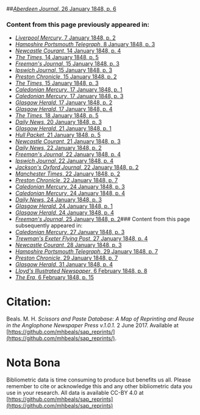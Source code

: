 ##[*Aberdeen Journal*, 26 January 1848, p. 6](https://mhbeals.github.io/sap_html/Aberdeen-Journal/Aberdeen-Journal-26-January-1848-p-6)

### Content from this page previously appeared in:
+ [*Liverpool Mercury*, 7 January 1848, p. 2](https://mhbeals.github.io/sap_html/Liverpool-Mercury/Liverpool-Mercury-7-January-1848-p-2)
+ [*Hampshire Portsmouth Telegraph*, 8 January 1848, p. 3](https://mhbeals.github.io/sap_html/Hampshire-Portsmouth-Telegraph/Hampshire-Portsmouth-Telegraph-8-January-1848-p-3)
+ [*Newcastle Courant*, 14 January 1848, p. 4](https://mhbeals.github.io/sap_html/Newcastle-Courant/Newcastle-Courant-14-January-1848-p-4)
+ [*The Times*, 14 January 1848, p. 5](https://mhbeals.github.io/sap_html/The-Times/The-Times-14-January-1848-p-5)
+ [*Freeman's Journal*, 15 January 1848, p. 3](https://mhbeals.github.io/sap_html/Freeman's-Journal/Freeman's-Journal-15-January-1848-p-3)
+ [*Ipswich Journal*, 15 January 1848, p. 3](https://mhbeals.github.io/sap_html/Ipswich-Journal/Ipswich-Journal-15-January-1848-p-3)
+ [*Preston Chronicle*, 15 January 1848, p. 2](https://mhbeals.github.io/sap_html/Preston-Chronicle/Preston-Chronicle-15-January-1848-p-2)
+ [*The Times*, 15 January 1848, p. 3](https://mhbeals.github.io/sap_html/The-Times/The-Times-15-January-1848-p-3)
+ [*Caledonian Mercury*, 17 January 1848, p. 1](https://mhbeals.github.io/sap_html/Caledonian-Mercury/Caledonian-Mercury-17-January-1848-p-1)
+ [*Caledonian Mercury*, 17 January 1848, p. 3](https://mhbeals.github.io/sap_html/Caledonian-Mercury/Caledonian-Mercury-17-January-1848-p-3)
+ [*Glasgow Herald*, 17 January 1848, p. 2](https://mhbeals.github.io/sap_html/Glasgow-Herald/Glasgow-Herald-17-January-1848-p-2)
+ [*Glasgow Herald*, 17 January 1848, p. 4](https://mhbeals.github.io/sap_html/Glasgow-Herald/Glasgow-Herald-17-January-1848-p-4)
+ [*The Times*, 18 January 1848, p. 5](https://mhbeals.github.io/sap_html/The-Times/The-Times-18-January-1848-p-5)
+ [*Daily News*, 20 January 1848, p. 3](https://mhbeals.github.io/sap_html/Daily-News/Daily-News-20-January-1848-p-3)
+ [*Glasgow Herald*, 21 January 1848, p. 1](https://mhbeals.github.io/sap_html/Glasgow-Herald/Glasgow-Herald-21-January-1848-p-1)
+ [*Hull Packet*, 21 January 1848, p. 5](https://mhbeals.github.io/sap_html/Hull-Packet/Hull-Packet-21-January-1848-p-5)
+ [*Newcastle Courant*, 21 January 1848, p. 3](https://mhbeals.github.io/sap_html/Newcastle-Courant/Newcastle-Courant-21-January-1848-p-3)
+ [*Daily News*, 22 January 1848, p. 2](https://mhbeals.github.io/sap_html/Daily-News/Daily-News-22-January-1848-p-2)
+ [*Freeman's Journal*, 22 January 1848, p. 4](https://mhbeals.github.io/sap_html/Freeman's-Journal/Freeman's-Journal-22-January-1848-p-4)
+ [*Ipswich Journal*, 22 January 1848, p. 4](https://mhbeals.github.io/sap_html/Ipswich-Journal/Ipswich-Journal-22-January-1848-p-4)
+ [*Jackson's Oxford Journal*, 22 January 1848, p. 2](https://mhbeals.github.io/sap_html/Jackson's-Oxford-Journal/Jackson's-Oxford-Journal-22-January-1848-p-2)
+ [*Manchester Times*, 22 January 1848, p. 2](https://mhbeals.github.io/sap_html/Manchester-Times/Manchester-Times-22-January-1848-p-2)
+ [*Preston Chronicle*, 22 January 1848, p. 7](https://mhbeals.github.io/sap_html/Preston-Chronicle/Preston-Chronicle-22-January-1848-p-7)
+ [*Caledonian Mercury*, 24 January 1848, p. 3](https://mhbeals.github.io/sap_html/Caledonian-Mercury/Caledonian-Mercury-24-January-1848-p-3)
+ [*Caledonian Mercury*, 24 January 1848, p. 4](https://mhbeals.github.io/sap_html/Caledonian-Mercury/Caledonian-Mercury-24-January-1848-p-4)
+ [*Daily News*, 24 January 1848, p. 3](https://mhbeals.github.io/sap_html/Daily-News/Daily-News-24-January-1848-p-3)
+ [*Glasgow Herald*, 24 January 1848, p. 1](https://mhbeals.github.io/sap_html/Glasgow-Herald/Glasgow-Herald-24-January-1848-p-1)
+ [*Glasgow Herald*, 24 January 1848, p. 4](https://mhbeals.github.io/sap_html/Glasgow-Herald/Glasgow-Herald-24-January-1848-p-4)
+ [*Freeman's Journal*, 25 January 1848, p. 2](https://mhbeals.github.io/sap_html/Freeman's-Journal/Freeman's-Journal-25-January-1848-p-2)### Content from this page subsequently appeared in:
+ [*Caledonian Mercury*, 27 January 1848, p. 3](https://mhbeals.github.io/sap_html/Caledonian-Mercury/Caledonian-Mercury-27-January-1848-p-3)
+ [*Trewman's Exeter Flying Post*, 27 January 1848, p. 4](https://mhbeals.github.io/sap_html/Trewman's-Exeter-Flying-Post/Trewman's-Exeter-Flying-Post-27-January-1848-p-4)
+ [*Newcastle Courant*, 28 January 1848, p. 3](https://mhbeals.github.io/sap_html/Newcastle-Courant/Newcastle-Courant-28-January-1848-p-3)
+ [*Hampshire Portsmouth Telegraph*, 29 January 1848, p. 7](https://mhbeals.github.io/sap_html/Hampshire-Portsmouth-Telegraph/Hampshire-Portsmouth-Telegraph-29-January-1848-p-7)
+ [*Preston Chronicle*, 29 January 1848, p. 7](https://mhbeals.github.io/sap_html/Preston-Chronicle/Preston-Chronicle-29-January-1848-p-7)
+ [*Glasgow Herald*, 31 January 1848, p. 4](https://mhbeals.github.io/sap_html/Glasgow-Herald/Glasgow-Herald-31-January-1848-p-4)
+ [*Lloyd's Illustrated Newspaper*, 6 February 1848, p. 8](https://mhbeals.github.io/sap_html/Lloyd's-Illustrated-Newspaper/Lloyd's-Illustrated-Newspaper-6-February-1848-p-8)
+ [*The Era*, 6 February 1848, p. 15](https://mhbeals.github.io/sap_html/The-Era/The-Era-6-February-1848-p-15)
                    
# Citation: 

Beals. M. H. *Scissors and Paste Database: A Map of Reprinting and Reuse in the Anglophone Newspaper Press v.1.0.1.* 2 June 2017. Available at [https://github.com/mhbeals/sap_reprints/](https://github.com/mhbeals/sap_reprints/). 
                    
# Nota Bona

Bibliometric data is time consuming to produce but benefits us all. Please remember to cite or acknowledge this and any other bibliometric data you use in your research. All data is available CC-BY 4.0 at [https://github.com/mhbeals/sap_reprints](https://github.com/mhbeals/sap_reprints)